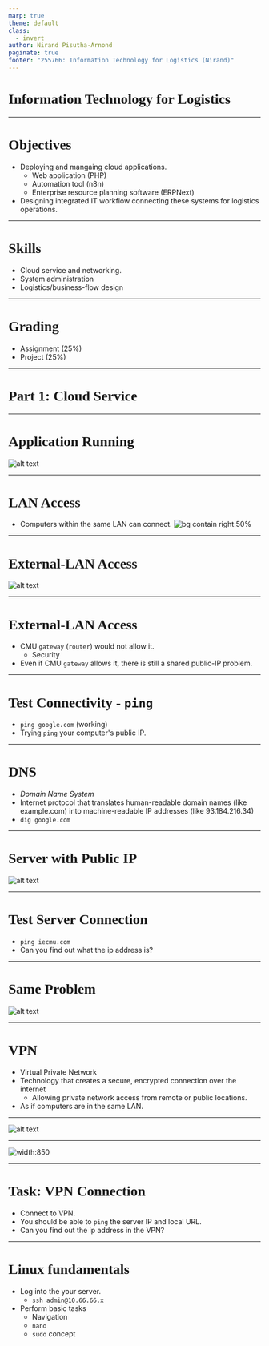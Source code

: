 ```yaml
---
marp: true
theme: default
class:
  - invert
author: Nirand Pisutha-Arnond
paginate: true
footer: "255766: Information Technology for Logistics (Nirand)"
---
```


<style>
@import url('https://fonts.googleapis.com/css2?family=Prompt:ital,wght@0,100;0,300;0,400;0,700;1,100;1,300;1,400;1,700&display=swap');

    :root {
    font-family: Prompt;
    --hl-color: #D57E7E;
}
h1 {
  font-family: Prompt
}
</style>

# Information Technology for Logistics

---

# Objectives

- Deploying and mangaing cloud applications.
  - Web application (PHP)
  - Automation tool (n8n)
  - Enterprise resource planning software (ERPNext)
- Designing integrated IT workflow connecting these systems for logistics operations.

---

# Skills

- Cloud service and networking.
- System administration
- Logistics/business-flow design

---

# Grading

- Assignment (25%)
- Project (25%)

---

# Part 1: Cloud Service

---

# Application Running

![alt text](img/paste-1756382576689.png)

---

# LAN Access

- Computers within the same LAN can connect.
  ![bg contain right:50%](img/paste-1756372879509.png)

---

# External-LAN Access

![alt text](img/paste-1756382727862.png)

---

# External-LAN Access

- CMU `gateway` (`router`) would not allow it.
  - Security
- Even if CMU `gateway` allows it, there is still a shared public-IP problem.

---

# Test Connectivity - `ping`

- `ping google.com` (working)
- Trying `ping` your computer's public IP.

---

# DNS

- _Domain Name System_
- Internet protocol that translates human-readable domain names (like example.com) into machine-readable IP addresses (like 93.184.216.34)
- `dig google.com`

---

# Server with Public IP

![alt text](img/paste-1756382776253.png)

---

# Test Server Connection

- `ping iecmu.com`
- Can you find out what the ip address is?

---

# Same Problem

![alt text](img/paste-1756373345964.png)

---

# VPN

- Virtual Private Network
- Technology that creates a secure, encrypted connection over the internet
  - Allowing private network access from remote or public locations.
- As if computers are in the same LAN.

---

![alt text](img/paste-1756374794758.png)

---

![width:850](img/paste-1756374755214.png)

---

# Task: VPN Connection

- Connect to VPN.
- You should be able to `ping` the server IP and local URL.
- Can you find out the ip address in the VPN?

---

# Linux fundamentals

- Log into the your server.
  - `ssh admin@10.66.66.x`
- Perform basic tasks
  - Navigation
  - `nano`
  - `sudo` concept
